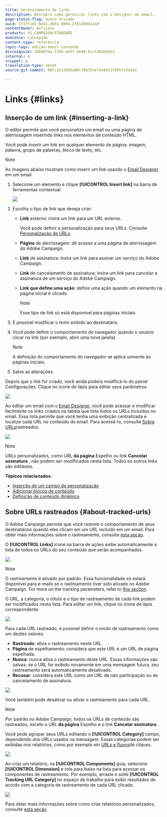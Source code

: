 ```yaml
---
title: Gerenciamento de links
description: Descubra como gerenciar links com o Designer de email.
page-status-flag: nunca ativado
uuid: 571ffc01-6e41-4501-9094-2f812b041a10
contentOwner: molviato
products: SG_CAMPAIGN/STANDARD
audience: concepção
content-type: referência
topic-tags: edição-email-conteúdo
discoiquuid: 39b86fda-7766-4e5f-ab48-bcc536ab66b3
internal: n
snippet: y
translation-type: tm+mt
source-git-commit: 00fc2e12669a00c788355ef4e492375957cdad2e

---
```



# Links {#links}

## Inserção de um link {#inserting-a-link}

O editor permite que você personalize um email ou uma página de aterrissagem inserindo links nos elementos de conteúdo HTML.

Você pode inserir um link em qualquer elemento de página: imagem, palavra, grupo de palavras, bloco de texto, etc.

>[!NOTE]
>
>As imagens abaixo mostram como inserir um link usando o [Email Designer](../../designing/using/overview.md) em um email.

1. Selecione um elemento e clique **[!UICONTROL Insert link]** na barra de ferramentas contextual.

   ![](assets/des_insert_link.png)

1. Escolha o tipo de link que deseja criar:

   * **Link** externo: insira um link para um URL externo.

      Você pode definir a personalização para seus URLs. Consulte [Personalização de URLs](../../designing/using/using-reusable-content.md#creating-a-content-fragment).

   * **Página** de aterrissagem: dê acesso a uma página de aterrissagem do Adobe Campaign.
   * **Link** de assinatura: insira um link para assinar um serviço do Adobe Campaign.
   * **Link** de cancelamento de assinatura: insira um link para cancelar a assinatura de um serviço do Adobe Campaign.
   * **Link que define uma ação**: define uma ação quando um elemento na página inicial é clicado.

      >[!NOTE]
      >
      >Esse tipo de link só está disponível para páginas iniciais.

1. É possível modificar o texto exibido ao destinatário.
1. Você pode definir o comportamento do navegador quando o usuário clicar no link (por exemplo, abrir uma nova janela).

   >[!NOTE]
   >
   >A definição do comportamento do navegador se aplica somente às páginas iniciais.

1. Salve as alterações.

Depois que o link for criado, você ainda poderá modificá-lo do painel Configurações. Clique no ícone de lápis para editar seus parâmetros.

![](assets/des_link_edit.png)

Ao editar um email com o [Email Designer](../../designing/using/overview.md), você pode acessar e modificar facilmente os links criados na tabela que lista todos os URLs incluídos no email. Essa lista permite que você tenha uma exibição centralizada e localize cada URL no conteúdo do email. Para acessá-lo, consulte [Sobre URLs](#about-tracked-urls)rastreados.

![](assets/des_link_list.png)

>[!NOTE]
>
>URLs personalizados, como URL **da página** Espelho ou link **Cancelar assinatura** , não podem ser modificados nesta lista. Todos os outros links são editáveis.

**Tópicos relacionados**:

* [Inserção de um campo de personalização](../../designing/using/personalization.md#inserting-a-personalization-field)
* [Adicionar blocos de conteúdo](../../designing/using/personalization.md#adding-a-content-block)
* [Definição de conteúdo dinâmico](../../designing/using/personalization.md#defining-dynamic-content-in-an-email)

## Sobre URLs rastreados {#about-tracked-urls}

O Adobe Campaign permite que você rastreie o comportamento de seus destinatários quando eles clicam em um URL incluído em um email. Para obter mais informações sobre o rastreamento, consulte [esta seção](../../sending/using/tracking-messages.md#about-tracking).

O **[!UICONTROL Links]** ícone na barra de ações exibe automaticamente a lista de todos os URLs do seu conteúdo que serão acompanhados.

![](assets/des_links.png)

>[!NOTE]
>
>O rastreamento é ativado por padrão. Essa funcionalidade só estará disponível para e-mails se o rastreamento tiver sido ativado no Adobe Campaign. For more on the tracking parameters, refer to [this section](../../administration/using/configuring-email-channel.md#tracking-parameters).

O URL, a categoria, o rótulo e o tipo de rastreamento de cada link podem ser modificados nesta lista. Para editar um link, clique no ícone de lápis correspondente.

![](assets/des_links_tracking.png)

Para cada URL rastreado, é possível definir o modo de rastreamento como um destes valores:

* **Rastreado**: ativa o rastreamento neste URL.
* **Página** de espelhamento: considera que este URL é um URL de página espelhada.
* **Nunca**: nunca ativa o rastreamento deste URL. Essas informações são salvas: se o URL for exibido novamente em uma mensagem futura, seu rastreamento será automaticamente desativado.
* **Recusar**: considera este URL como um URL de não participação ou de cancelamento de assinatura.

![](assets/des_link_tracking_type.png)

Você também pode desativar ou ativar o rastreamento para cada URL.

>[!NOTE]
>
>Por padrão no Adobe Campaign, todos os URLs de conteúdo são rastreados, exceto o URL **da página** Espelho e o link **Cancelar assinatura** .

Você pode agrupar seus URLs editando o **[!UICONTROL Category]** campo, dependendo dos URLs usados na mensagem. Essas categorias podem ser exibidas nos relatórios, como por exemplo em [URLs e fluxos](../../reporting/using/urls-and-click-streams.md)de cliques.

![](assets/des_link_tracking_category.png)

Ao criar um relatório, na **[!UICONTROL Components]** guia, selecione **[!UICONTROL Dimension]** e role para baixo na lista para acessar os componentes de rastreamento. Por exemplo, arraste e solte **[!UICONTROL Tracking URL Category]** no espaço de trabalho para exibir resultados de acordo com a categoria de rastreamento de cada URL clicado.

![](assets/des_link_tracking_report.png)

Para obter mais informações sobre como criar relatórios personalizados, consulte [esta seção](../../reporting/using/about-dynamic-reports.md).
